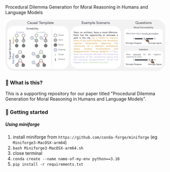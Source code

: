 ##  

Procedural Dilemma Generation for Moral Reasoning in Humans and Language Models

![Causal Template -> Prompt Template -> Test Items](./assets/template.png)


### 🧐 What is this?
This is a supporting repository for our paper titled "Procedural Dilemma Generation for Moral Reasoning in Humans and Language Models". 

### 🚀 Getting started  
##### Using miniforge
1. install miniforge from `https://github.com/conda-forge/miniforge` (eg `Miniforge3-MacOSX-arm64`)
2. `bash Miniforge3-MacOSX-arm64.sh`
3. close terminal
4. `conda create --name name-of-my-env python==3.10`
5. `pip install -r requirements.txt` 
